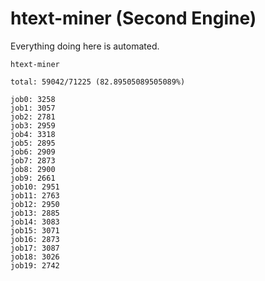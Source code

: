 # htext-miner (Second Engine)

Everything doing here is automated.

```
htext-miner

total: 59042/71225 (82.89505089505089%)

job0: 3258
job1: 3057
job2: 2781
job3: 2959
job4: 3318
job5: 2895
job6: 2909
job7: 2873
job8: 2900
job9: 2661
job10: 2951
job11: 2763
job12: 2950
job13: 2885
job14: 3083
job15: 3071
job16: 2873
job17: 3087
job18: 3026
job19: 2742
```